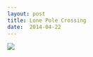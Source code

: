 ```yaml
---
layout: post
title: Lone Pole Crossing
date:  2014-04-22
---
```


![](https://infinit.io/link/vokoiva8/nRapqMZ.jpg)
